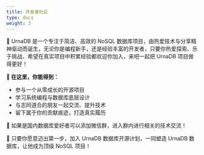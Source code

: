 ```yaml
---
title: 开发者社区
type: docs
weight: 3
---
```


🌱 UrnaDB 是一个专注于简洁、高效的 NoSQL 数据库项目，由热爱技术与分享精神驱动而诞生，无论你是编程新手，还是经验丰富的开发者，只要你热爱探索、乐于挑战、希望在真实项目中积累经验都欢迎你加入，来吧一起把 UrnaDB 项目做得更好！

**🌟 在这里，你能得到：**

- 参与一个从零成长的开源项目
- 学习系统编程与数据库底层设计
- 与志同道合的朋友一起交流、提升技术
- 留下属于你的贡献痕迹，打造真实履历

👬 如果是国内数据库爱好者可以添加微信群，进入群内进行相关的技术交流！


📢 只要你愿意迈出第一步，加入 UrnaDB 数据库开源计划，一同塑造 UrnaDB 数据库，让他成为顶级 NoSQL 项目！